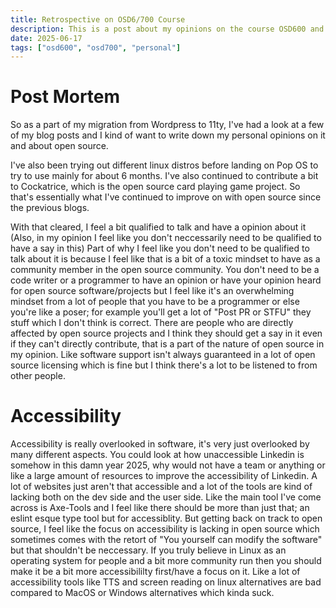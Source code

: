 ```yaml
---
title: Retrospective on OSD6/700 Course
description: This is a post about my opinions on the course OSD600 and OSD700 at Seneca Polytechnic
date: 2025-06-17
tags: ["osd600", "osd700", "personal"]
---
```


# Post Mortem

So as a part of my migration from Wordpress to 11ty, I've had a look at a few of my blog posts and I kind of want to write down my personal opinions on it and about open source.

I've also been trying out different linux distros before landing on Pop OS to try to use mainly for about 6 months. I've also continued to contribute a bit to Cockatrice, which is the open source card playing game project. So that's essentially what I've continued to improve on with open source since the previous blogs.

With that cleared, I feel a bit qualified to talk and have a opinion about it (Also, in my opinion I feel like you don't neccessarily need to be qualified to have a say in this)
Part of why I feel like you don't need to be qualified to talk about it is because I feel like that is a bit of a toxic mindset to have as a community member in the open source community. You don't need to be a code writer or a programmer to have an opinion or have your opinion heard for open source software/projects but I feel like it's an overwhelming mindset from a lot of people that you have to be a programmer or else you're like a poser; for example you'll get a lot of "Post PR or STFU" they stuff which I don't think is correct. There are people who are directly affected by open source projects and I think they should get a say in it even if they can't directly contribute, that is a part of the nature of open source in my opinion. Like software support isn't always guaranteed in a lot of open source licensing which is fine but I think there's a lot to be listened to from other people.

# Accessibility

Accessibility is really overlooked in software, it's very just overlooked by many different aspects. You could look at how unaccessible Linkedin is somehow in this damn year 2025, why would not have a team or anything or like a large amount of resources to improve the accessibility of Linkedin. A lot of websites just aren't that accessible and a lot of the tools are kind of lacking both on the dev side and the user side. Like the main tool I've come across is Axe-Tools and I feel like there should be more than just that; an eslint esque type tool but for accessiblity. But getting back on track to open source, I feel like the focus on accessibility is lacking in open source which sometimes comes with the retort of "You yourself can modify the software" but that shouldn't be neccessary. If you truly believe in Linux as an operating system for people and a bit more community run then you should make it be a bit more accessibililty first/have a focus on it. Like a lot of accessibility tools like TTS and screen reading on linux alternatives are bad compared to MacOS or Windows alternatives which kinda suck.
